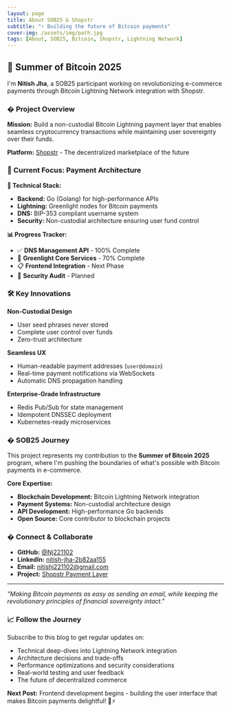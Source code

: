 ```yaml
---
layout: page
title: About SOB25 & Shopstr
subtitle: "⚡ Building the future of Bitcoin payments"
cover-img: /assets/img/path.jpg
tags: [About, SOB25, Bitcoin, Shopstr, Lightning Network]
---
```


## 🚀 Summer of Bitcoin 2025

I'm **Nitish Jha**, a SOB25 participant working on revolutionizing e-commerce payments through Bitcoin Lightning Network integration with Shopstr.

### � Project Overview

**Mission:** Build a non-custodial Bitcoin Lightning payment layer that enables seamless cryptocurrency transactions while maintaining user sovereignty over their funds.

**Platform:** [Shopstr](https://shopstr.store) - The decentralized marketplace of the future

### 🎯 Current Focus: Payment Architecture

**🔧 Technical Stack:**
- **Backend:** Go (Golang) for high-performance APIs
- **Lightning:** Greenlight nodes for Bitcoin payments  
- **DNS:** BIP-353 compliant username system
- **Security:** Non-custodial architecture ensuring user fund control

**📊 Progress Tracker:**
- ✅ **DNS Management API** - 100% Complete
- 🚧 **Greenlight Core Services** - 70% Complete  
- 📋 **Frontend Integration** - Next Phase
- 🔐 **Security Audit** - Planned

### 🛠️ Key Innovations

**Non-Custodial Design**
- User seed phrases never stored
- Complete user control over funds
- Zero-trust architecture

**Seamless UX**
- Human-readable payment addresses (`user@domain`)
- Real-time payment notifications via WebSockets
- Automatic DNS propagation handling

**Enterprise-Grade Infrastructure**
- Redis Pub/Sub for state management
- Idempotent DNSSEC deployment
- Kubernetes-ready microservices

### � SOB25 Journey

This project represents my contribution to the **Summer of Bitcoin 2025** program, where I'm pushing the boundaries of what's possible with Bitcoin payments in e-commerce.

**Core Expertise:**
- **Blockchain Development:** Bitcoin Lightning Network integration
- **Payment Systems:** Non-custodial architecture design
- **API Development:** High-performance Go backends
- **Open Source:** Core contributor to blockchain projects

### � Connect & Collaborate

- **GitHub:** [@Nj221102](https://github.com/Nj221102)
- **LinkedIn:** [nitish-jha-2b82aa155](https://linkedin.com/in/nitish-jha-2b82aa155)
- **Email:** nitishj221102@gmail.com
- **Project:** [Shopstr Payment Layer](https://github.com/Nj221102)

---

*"Making Bitcoin payments as easy as sending an email, while keeping the revolutionary principles of financial sovereignty intact."*

### 📈 Follow the Journey

Subscribe to this blog to get regular updates on:
- Technical deep-dives into Lightning Network integration
- Architecture decisions and trade-offs
- Performance optimizations and security considerations  
- Real-world testing and user feedback
- The future of decentralized commerce

**Next Post:** Frontend development begins - building the user interface that makes Bitcoin payments delightful! 🎨⚡